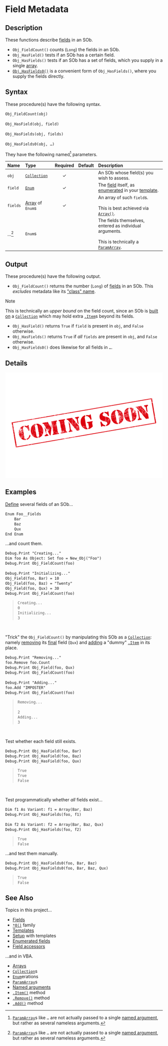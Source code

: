 # Field Metadata #

## Description ##

These functions describe [fields][sob_fld] in an SOb.

  - `Obj_FieldCount()` counts (`Long`) the fields in an SOb.
  - `Obj_HasField()` tests if an SOb has a certain field.
  - `Obj_HasFields()` tests if an SOb has a set of fields, which you supply in a single [array][vba_arr].
  - [`Obj_HasFields0()`][sob_fn0] is a convenient form of `Obj_HasFields()`, where you supply the fields directly.


## Syntax ##

These procedure(s) have the following syntax.

```vba
Obj_FieldCount(obj)

Obj_HasField(obj, field)

Obj_HasFields(obj, fields)

Obj_HasFields0(obj, …)
```

They have the following named[^1] parameters.

| Name     | Type                        | Required | Default | Description                                                                                                    |
| :------- | :-------------------------- | :------: | :------ | :------------------------------------------------------------------------------------------------------------- |
| `obj`    | [`Collection`][vba_clx]     | ✓        |         | An SOb whose field(s) you wish to assess.                                                                      |
| `field`  | [`Enum`][vba_enum]          | ✓        |         | The [field][sob_fld] itself, as [enumerated][sob_rdm_tmp] in your [template][sob_tmp_enm].                     |
| `fields` | [Array][vba_arr] of `Enum`s | ✓        |         | An array of such `field`s.<br><br>This is best achieved via [`Array()`][vba_arr_fn].                           |
| …[^1]    | `Enum`s                     |          |         | The fields themselves, entered as individual arguments.<br><br>This is technically a [`ParamArray`][vba_parr]. |


  [^1]: [`ParamArray`][vba_parr]s like `…` are not actually passed to a single [named argument][vba_nm_args], but rather as several nameless arguments.


## Output ##

These procedure(s) have the following output.

  - `Obj_FieldCount()` returns the number (`Long`) of [fields][sob_fld] in an SOb.  This _excludes_ metadata like its ["class" name][sob_typo].

> [!NOTE]
> 
> This is technically an _upper bound_ on the field count, since an SOb is [built on][sob_rdm_clx] a [`Collection`][vba_clx] which may hold extra [`.Item`][vba_clx_itm]s beyond its fields.

  - `Obj_HasField()` returns `True` if `field` is present in `obj`, and `False` otherwise.
  - `Obj_HasFields()` returns `True` if _all_ `fields` are present in `obj`, and `False` otherwise.
  - `Obj_HasFields0()` does likewise for all fields in `…`.


## Details ##

![](../med/banner_unfinished.png)


## Examples ##

[Define][vba_enum] several fields of an SOb…

```vba
Enum Foo__Fields
	Bar
	Baz
	Qux
End Enum
```

…and count them.

```vba
Debug.Print "Creating..."
Dim foo As Object: Set foo = New_Obj("Foo")
Debug.Print Obj_FieldCount(foo)

Debug.Print "Initializing..."
Obj_Field(foo, Bar) = 10
Obj_Field(foo, Baz) = "Twenty"
Obj_Field(foo, Qux) = 30
Debug.Print Obj_FieldCount(foo)
```

> ```
> Creating...
> 0
> Initializing...
> 3
> ```

<br>

"Trick" the `Obj_FieldCount()` by manipulating this SOb as a [`Collection`][vba_clx]: namely [removing][vba_clx_rmv] its [final][vba_clx_cnt] field (`Qux`) and [adding][vba_clx_add] a "dummy" [`.Item`][vba_clx_itm] in its place.

```vba
Debug.Print "Removing..."
foo.Remove foo.Count
Debug.Print Obj_Field(foo, Qux)
Debug.Print Obj_FieldCount(foo)

Debug.Print "Adding..."
foo.Add "IMPOSTER"
Debug.Print Obj_FieldCount(foo)
```

> ```
> Removing...
> 
> 2
> Adding...
> 3
> ```

<br>

Test whether each field still exists.

```vba
Debug.Print Obj_HasField(foo, Bar)
Debug.Print Obj_HasField(foo, Baz)
Debug.Print Obj_HasField(foo, Qux)
```

> ```
> True
> True
> False
> ```

<br>

Test programmatically whether _all_ fields exist…

```vba
Dim f1 As Variant: f1 = Array(Bar, Baz)
Debug.Print Obj_HasFields(foo, f1)

Dim f2 As Variant: f2 = Array(Bar, Baz, Qux)
Debug.Print Obj_HasFields(foo, f2)
```

> ```
> True
> False
> ```

…and test them manually.

```vba
Debug.Print Obj_HasFields0(foo, Bar, Baz)
Debug.Print Obj_HasFields0(foo, Bar, Baz, Qux)
```

> ```
> True
> False
> ```


## See Also ##

Topics in this project…

  - [Fields][sob_fld]
  - [`*0()`][sob_fn0] family
  - [Templates][sob_tmps]
  - [Setup][sob_setup] with templates
  - [Enumerated fields][sob_tmp_enm]
  - [Field accessors][sob_tmp_acc]

…and in VBA.

  - [Arrays][vba_arr]
  - [`Collection`][vba_clx]s
  - [`Enum`][vba_enum]erations
  - [`ParamArray`][vba_parr]s
  - [Named arguments][vba_nm_args]
  - [`.Item()`][vba_clx_itm] method
  - [`.Remove()`][vba_clx_rmv] method
  - [`.Add()`][vba_clx_add] method



  [sob_fld]:     Field.md
  [vba_arr]:     https://learn.microsoft.com/office/vba/language/concepts/getting-started/using-arrays
  [sob_fn0]:     Zero.md
  [vba_clx]:     https://learn.microsoft.com/office/vba/language/reference/user-interface-help/collection-object
  [vba_enum]:    https://learn.microsoft.com/office/vba/language/reference/user-interface-help/enum-statement
  [sob_rdm_tmp]: ../README.md#template
  [sob_tmp_enm]: ../src/SObTemplate.bas#L26-L29
  [vba_arr_fn]:  https://learn.microsoft.com/office/vba/language/reference/user-interface-help/array-function
  [vba_parr]:    https://learn.microsoft.com/office/vba/language/concepts/getting-started/understanding-parameter-arrays
  [vba_nm_args]: https://learn.microsoft.com/office/vba/language/concepts/getting-started/understanding-named-arguments-and-optional-arguments
  [sob_typo]:    Typology.md
  [sob_rdm_clx]: ../README.md#new-solution
  [vba_clx_itm]: https://learn.microsoft.com/office/vba/language/reference/user-interface-help/item-method-visual-basic-for-applications
  [vba_clx_rmv]: https://learn.microsoft.com/office/vba/language/reference/user-interface-help/remove-method-visual-basic-for-applications
  [vba_clx_cnt]: https://learn.microsoft.com/office/vba/language/reference/user-interface-help/count-property-visual-basic-for-applications
  [vba_clx_add]: https://learn.microsoft.com/office/vba/language/reference/user-interface-help/add-method-visual-basic-for-applications
  [sob_tmps]:    ../../../search?type=code&q=path:src/*Template.bas
  [sob_setup]:   ../README.md#setup
  [sob_tmp_acc]: ../src/SObTemplate.bas#L171-L213
